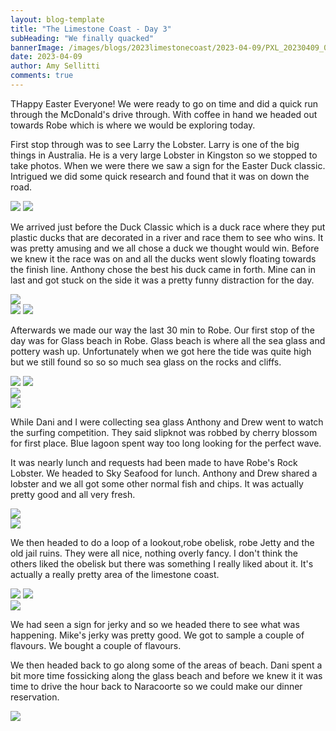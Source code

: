 ```yaml
---
layout: blog-template
title: "The Limestone Coast - Day 3"
subHeading: "We finally quacked"
bannerImage: /images/blogs/2023limestonecoast/2023-04-09/PXL_20230409_025024976.jpg
date: 2023-04-09
author: Amy Sellitti
comments: true
---
```


THappy Easter Everyone! We were ready to go on time and did a quick run through the McDonald's drive through.  With coffee in hand we headed out towards Robe which is where we would be exploring today. 

First stop through was to see Larry the Lobster. Larry is one of the big things in Australia. He is a very large Lobster in Kingston so we stopped to take photos. When we were there we saw a sign for the Easter Duck classic. Intrigued we did some quick research and found that it was on down the road.

<div class="grid-2c">
  <img src="/images/blogs/2023limestonecoast/2023-04-09/PXL_20230409_005023906.MP~2.jpg"/>
  <img src="/images/blogs/2023limestonecoast/2023-04-09/PXL_20230409_005102886.jpg"/>
</div>

We arrived just before the Duck Classic which is a duck race where they put plastic ducks that are decorated in a river and race them to see who wins. It was pretty amusing and we all chose a duck we thought would win. Before we knew it the race was on and all the ducks went slowly floating towards the finish line. Anthony chose the best his duck came in forth. Mine can in last and got stuck on the side  it was a pretty funny distraction for the day. 

<div class="center-image"><img src="/images/blogs/2023limestonecoast/2023-04-09/FB_IMG_1681003257785.jpg" /></div>
<div class="grid-2c">
  <img src="/images/blogs/2023limestonecoast/2023-04-09/PXL_20230409_012236123~2.jpg"/>
  <img src="/images/blogs/2023limestonecoast/2023-04-09/PXL_20230409_013848670.jpg"/>
</div>

Afterwards we made our way the last 30 min to Robe. Our first stop of the day was for Glass beach in Robe. Glass beach is where all the sea glass and pottery wash up. Unfortunately when we got here the tide was quite high but we still found so so so much sea glass on the rocks and cliffs.

<div class="grid-2c">
  <img src="/images/blogs/2023limestonecoast/2023-04-09/PXL_20230409_024233991.jpg"/>
  <img src="/images/blogs/2023limestonecoast/2023-04-09/PXL_20230409_024321796.jpg"/>
</div>
<div class="center-image"><img src="/images/blogs/2023limestonecoast/2023-04-09/PXL_20230409_025024976.jpg" /></div>
<div class="center-image"><img src="/images/blogs/2023limestonecoast/2023-04-09/PXL_20230409_025603037.jpg" /></div>

While Dani and I were collecting sea glass Anthony and Drew went to watch the surfing competition. They said slipknot was robbed by cherry blossom for first place.  Blue lagoon spent way too long looking for the perfect wave. 

It was nearly lunch and requests had been made to have Robe's Rock Lobster. We headed to Sky Seafood for lunch. Anthony and Drew shared a lobster and we all got some other normal fish and chips. It was actually pretty good and all very fresh.

<div class="center-image"><img src="/images/blogs/2023limestonecoast/2023-04-09/PXL_20230409_033928113.jpg" /></div>
<div class="center-image"><img src="/images/blogs/2023limestonecoast/2023-04-09/PXL_20230409_035522011.jpg" /></div>

We then headed to do a loop of a lookout,robe obelisk, robe Jetty and the old jail ruins. They were all nice, nothing overly fancy. I don't think the others liked the obelisk but there was something I really liked about it. It's actually a really pretty area of the limestone coast.

<div class="grid-2c">
  <img src="/images/blogs/2023limestonecoast/2023-04-09/PXL_20230409_043608840.jpg"/>
  <img src="/images/blogs/2023limestonecoast/2023-04-09/PXL_20230409_045353636.jpg"/>
</div>
<div class="center-image"><img src="/images/blogs/2023limestonecoast/2023-04-09/PXL_20230409_061218869.MP.jpg" /></div>

We had seen a sign for jerky and so we headed there to see what was happening. Mike's jerky was pretty good. We got to sample a couple of flavours. We bought a couple of  flavours. 

We then headed back to go along some of the areas of beach. Dani spent a bit more time fossicking along the glass beach and before we knew it it was time to drive the hour back to Naracoorte so we could make our dinner reservation. 

<div class="center-image"><img src="/images/blogs/2023limestonecoast/2023-04-09/PXL_20230409_061218869.MP.jpg" /></div>